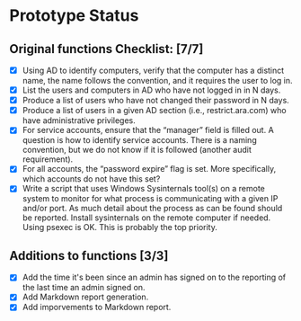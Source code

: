 # Prototype Status #

## Original functions Checklist: [7/7] ##

- [X] Using AD to identify computers, verify that the computer has a distinct name, the name follows the convention, and it requires the user to log in. 
- [X] List the users and computers in AD who have not logged in in N days. 
- [X] Produce a list of users who have not changed their password in N days. 
- [X] Produce a list of users in a given AD section (i.e., restrict.ara.com) who have administrative privileges. 
- [X] For service accounts, ensure that the “manager” field is filled out. A question is how to identify service accounts. There is a naming convention, but we do not know if it is followed (another audit requirement). 
- [X] For all accounts, the “password expire” flag is set. More specifically, which accounts do not have this set? 
- [X] Write a script that uses Windows Sysinternals tool(s) on a remote system to monitor for what process is communicating with a given IP and/or port. As much detail about the process as can be found should be reported. Install sysinternals on the remote computer if needed. Using psexec is OK. This is probably the top priority.

## Additions to functions [3/3] ## 
- [X] Add the time it's been since an admin has signed on to the reporting of the last time an admin signed on.
- [X] Add Markdown report generation.
- [X] Add imporvements to Markdown report.
